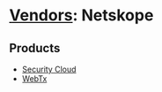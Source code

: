 # [Vendors](README.md): Netskope

## Products

- [Security Cloud](../products/B3582ED2-1A0C-452D-9802-97433D143486.md)
- [WebTx](../products/9e838f93-c9e7-4592-a980-cf9dfb704784.md)
